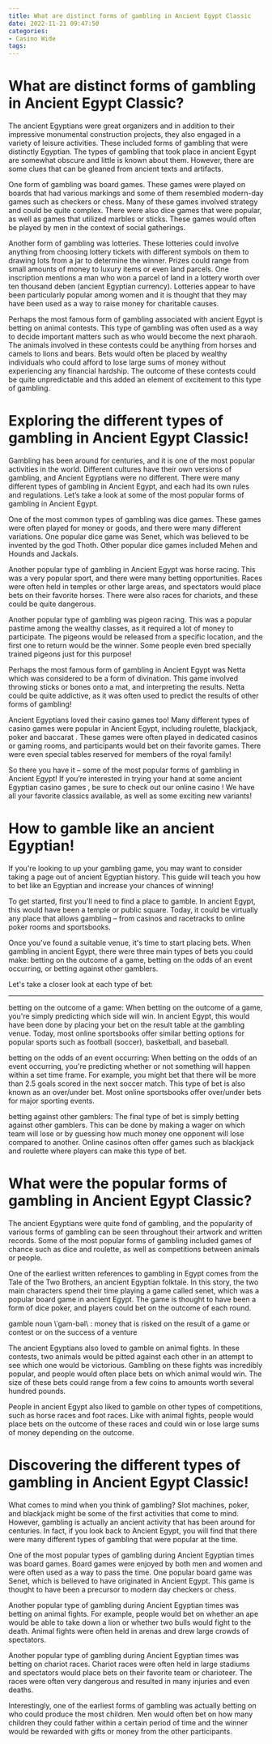 ```yaml
---
title: What are distinct forms of gambling in Ancient Egypt Classic
date: 2022-11-21 09:47:50
categories:
- Casino Wide
tags:
---
```



#  What are distinct forms of gambling in Ancient Egypt Classic?

The ancient Egyptians were great organizers and in addition to their impressive monumental construction projects, they also engaged in a variety of leisure activities. These included forms of gambling that were distinctly Egyptian. The types of gambling that took place in ancient Egypt are somewhat obscure and little is known about them. However, there are some clues that can be gleaned from ancient texts and artifacts.

One form of gambling was board games. These games were played on boards that had various markings and some of them resembled modern-day games such as checkers or chess. Many of these games involved strategy and could be quite complex. There were also dice games that were popular, as well as games that utilized marbles or sticks. These games would often be played by men in the context of social gatherings.

Another form of gambling was lotteries. These lotteries could involve anything from choosing lottery tickets with different symbols on them to drawing lots from a jar to determine the winner. Prizes could range from small amounts of money to luxury items or even land parcels. One inscription mentions a man who won a parcel of land in a lottery worth over ten thousand deben (ancient Egyptian currency). Lotteries appear to have been particularly popular among women and it is thought that they may have been used as a way to raise money for charitable causes.

Perhaps the most famous form of gambling associated with ancient Egypt is betting on animal contests. This type of gambling was often used as a way to decide important matters such as who would become the next pharaoh. The animals involved in these contests could be anything from horses and camels to lions and bears. Bets would often be placed by wealthy individuals who could afford to lose large sums of money without experiencing any financial hardship. The outcome of these contests could be quite unpredictable and this added an element of excitement to this type of gambling.

#  Exploring the different types of gambling in Ancient Egypt Classic!

Gambling has been around for centuries, and it is one of the most popular activities in the world. Different cultures have their own versions of gambling, and Ancient Egyptians were no different. There were many different types of gambling in Ancient Egypt, and each had its own rules and regulations. Let’s take a look at some of the most popular forms of gambling in Ancient Egypt.

One of the most common types of gambling was dice games. These games were often played for money or goods, and there were many different variations. One popular dice game was Senet, which was believed to be invented by the god Thoth. Other popular dice games included Mehen and Hounds and Jackals.

Another popular type of gambling in Ancient Egypt was horse racing. This was a very popular sport, and there were many betting opportunities. Races were often held in temples or other large areas, and spectators would place bets on their favorite horses. There were also races for chariots, and these could be quite dangerous.

Another popular type of gambling was pigeon racing. This was a popular pastime among the wealthy classes, as it required a lot of money to participate. The pigeons would be released from a specific location, and the first one to return would be the winner. Some people even bred specially trained pigeons just for this purpose!

Perhaps the most famous form of gambling in Ancient Egypt was Netta which was considered to be a form of divination. This game involved throwing sticks or bones onto a mat, and interpreting the results. Netta could be quite addictive, as it was often used to predict the results of other forms of gambling!

Ancient Egyptians loved their casino games too! Many different types of casino games were popular in Ancient Egypt, including roulette, blackjack, poker and baccarat . These games were often played in dedicated casinos or gaming rooms, and participants would bet on their favorite games. There were even special tables reserved for members of the royal family!

So there you have it – some of the most popular forms of gambling in Ancient Egypt! If you’re interested in trying your hand at some ancient Egyptian casino games , be sure to check out our online casino ! We have all your favorite classics available, as well as some exciting new variants!

#  How to gamble like an ancient Egyptian!

If you're looking to up your gambling game, you may want to consider taking a page out of ancient Egyptian history. This guide will teach you how to bet like an Egyptian and increase your chances of winning!

To get started, first you'll need to find a place to gamble. In ancient Egypt, this would have been a temple or public square. Today, it could be virtually any place that allows gambling – from casinos and racetracks to online poker rooms and sportsbooks.

Once you've found a suitable venue, it's time to start placing bets. When gambling in ancient Egypt, there were three main types of bets you could make: betting on the outcome of a game, betting on the odds of an event occurring, or betting against other gamblers.

Let's take a closer look at each type of bet:

* * *

betting on the outcome of a game: When betting on the outcome of a game, you're simply predicting which side will win. In ancient Egypt, this would have been done by placing your bet on the result table at the gambling venue. Today, most online sportsbooks offer similar betting options for popular sports such as football (soccer), basketball, and baseball.

betting on the odds of an event occurring: When betting on the odds of an event occurring, you're predicting whether or not something will happen within a set time frame. For example, you might bet that there will be more than 2.5 goals scored in the next soccer match. This type of bet is also known as an over/under bet. Most online sportsbooks offer over/under bets for major sporting events.

betting against other gamblers: The final type of bet is simply betting against other gamblers. This can be done by making a wager on which team will lose or by guessing how much money one opponent will lose compared to another. Online casinos often offer games such as blackjack and roulette where players can make this type of bet.

#  What were the popular forms of gambling in Ancient Egypt Classic?

The ancient Egyptians were quite fond of gambling, and the popularity of various forms of gambling can be seen throughout their artwork and written records. Some of the most popular forms of gambling included games of chance such as dice and roulette, as well as competitions between animals or people.

One of the earliest written references to gambling in Egypt comes from the Tale of the Two Brothers, an ancient Egyptian folktale. In this story, the two main characters spend their time playing a game called senet, which was a popular board game in ancient Egypt. The game is thought to have been a form of dice poker, and players could bet on the outcome of each round.

 gamble noun \ˈgam-bəl\ : money that is risked on the result of a game or contest or on the success of a venture

The ancient Egyptians also loved to gamble on animal fights. In these contests, two animals would be pitted against each other in an attempt to see which one would be victorious. Gambling on these fights was incredibly popular, and people would often place bets on which animal would win. The size of these bets could range from a few coins to amounts worth several hundred pounds.

People in ancient Egypt also liked to gamble on other types of competitions, such as horse races and foot races. Like with animal fights, people would place bets on the outcome of these races and could win or lose large sums of money depending on the outcome.

#  Discovering the different types of gambling in Ancient Egypt Classic!

What comes to mind when you think of gambling? Slot machines, poker, and blackjack might be some of the first activities that come to mind. However, gambling is actually an ancient activity that has been around for centuries. In fact, if you look back to Ancient Egypt, you will find that there were many different types of gambling that were popular at the time.

One of the most popular types of gambling during Ancient Egyptian times was board games. Board games were enjoyed by both men and women and were often used as a way to pass the time. One popular board game was Senet, which is believed to have originated in Ancient Egypt. This game is thought to have been a precursor to modern day checkers or chess.

Another popular type of gambling during Ancient Egyptian times was betting on animal fights. For example, people would bet on whether an ape would be able to take down a lion or whether two bulls would fight to the death. Animal fights were often held in arenas and drew large crowds of spectators.

Another popular type of gambling during Ancient Egyptian times was betting on chariot races. Chariot races were often held in large stadiums and spectators would place bets on their favorite team or charioteer. The races were often very dangerous and resulted in many injuries and even deaths.

Interestingly, one of the earliest forms of gambling was actually betting on who could produce the most children. Men would often bet on how many children they could father within a certain period of time and the winner would be rewarded with gifts or money from the other participants.